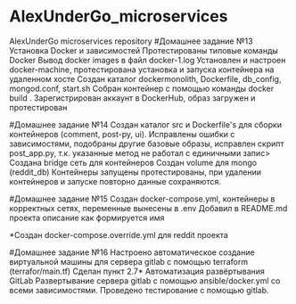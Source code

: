 # AlexUnderGo_microservices
AlexUnderGo microservices repository
#Дoмашнее задание №13
Установка Docker и зависимостей
Протестированы типовые команды Docker
Вывод docker images в файл docker-1.log
Установлен и настроен docker-machine, протестирована установка и запуска контейнера на удаленном хосте
Создан каталог dockermonolith, Dockerfile, db_config, mongod.conf, start.sh
Собран контейнер с помощью команды docker build .
Зарегистрирован аккаунт в DockerHub, образ загружен и протестирован

#Домашнее задание №14
Создан каталог src и Dockerfile's для сборки контейнеров (comment, post-py, ui).
Исправлены ошибки с зависимостями, подобраны другие базовые образы, исправлен скрипт post_app.py, т.к. указанные метод не работал с единичными запис>
Создана bridge сеть для контейнеров
Создан volume для mongo (reddit_db)
Контейнеры запущены протестированы, при удалении контейнеров и запуске повторно данные сохраняются.

#Домашнее задание №15
Создан docker-compose.yml, контейнеры в корректных сетях, переменные вынесены в .env
Добавил в README.md проекта описание как формируется имя

*Создан docker-compose.override.yml для reddit проекта

#Домашнее задание №16
Настроено автоматическое создание виртуальной машины для сервера gitlab с помощью terraform (terrafor/main.tf)
Сделан пункт 2.7* Автоматизация развёртывания GitLab
Развертывание сервера gitlab с помощью ansible/docker.yml со всеми зависимостями.
Проведено тестирование с помощью gitlab.
